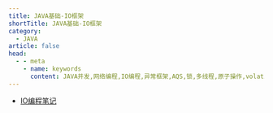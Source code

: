 ```yaml
---
title: JAVA基础-IO框架
shortTitle: JAVA基础-IO框架
category:
  - JAVA
article: false 
head:
  - - meta
    - name: keywords
      content: JAVA并发,网络编程,IO编程,异常框架,AQS,锁,多线程,原子操作,volatile,synchronized,线程池,阻塞队列,queue
---
```



* [IO编程笔记](./io.md)
 